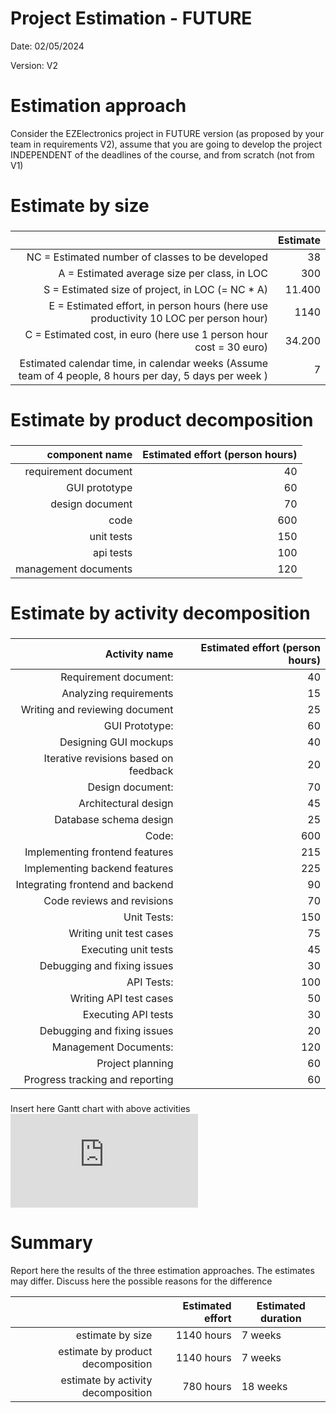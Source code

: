 # Project Estimation - FUTURE
Date: 02/05/2024

Version: V2


# Estimation approach
Consider the EZElectronics  project in FUTURE version (as proposed by your team in requirements V2), assume that you are going to develop the project INDEPENDENT of the deadlines of the course, and from scratch (not from V1)
# Estimate by size
### 
|                                                                                                         |  Estimate                       |             
| ------------------------------------------------------------------------------------------------------: | ------------------------------: |  
| NC =  Estimated number of classes to be developed                                                       |  38                             |             
|  A = Estimated average size per class, in LOC                                                           |  300                            | 
| S = Estimated size of project, in LOC (= NC * A)                                                        |  11.400                         |
| E = Estimated effort, in person hours (here use productivity 10 LOC per person hour)                    |  1140                           |   
| C = Estimated cost, in euro (here use 1 person hour cost = 30 euro)                                     |  34.200                         |
| Estimated calendar time, in calendar weeks (Assume team of 4 people, 8 hours per day, 5 days per week ) |  7                              |             

# Estimate by product decomposition
### 
| component name         |   Estimated effort (person hours)  |             
| ---------------------: | ---------------------------------: | 
| requirement document   |   40                               |
| GUI prototype          |   60                               |
| design document        |   70                               |
| code                   |   600                              |
| unit tests             |   150                              |
| api tests              |   100                              |
| management documents   |   120                              |



# Estimate by activity decomposition     
### 
|         Activity name                 | Estimated effort (person hours)   |             
| ------------------------------------: | ------------------------------:   | 
| Requirement document:                 | 40                                |
| Analyzing requirements                |       15                          |        
| Writing and reviewing document        |       25                          |
| GUI Prototype:                        | 60                                |
| Designing GUI mockups                 |       40                          |
| Iterative revisions based on feedback |       20                          |
| Design document:                      | 70                                |    
| Architectural design                  |       45                          |
| Database schema design                |       25                          |  
| Code:                                 | 600                               |
| Implementing frontend features        |       215                         |
| Implementing backend features         |       225                         |
| Integrating frontend and backend      |       90                          |
| Code reviews and revisions            |       70                          |
| Unit Tests:                           | 150                               |
| Writing unit test cases               |       75                          |
| Executing unit tests                  |       45                          |
| Debugging and fixing issues           |       30                          |
| API Tests:                            | 100                               |
| Writing API test cases                |       50                          |    
| Executing API tests                   |       30                          |
| Debugging and fixing issues           |       20                          |
| Management Documents:                 | 120                               |
| Project planning                      |       60                          |
| Progress tracking and reporting       |       60                          |

###
Insert here Gantt chart with above activities
[![Gantt_Chart](https://git-softeng.polito.it/se-2023-24/group-eng-10/ezelectronics/-/tree/s320340-main-patch-53761/DiagramsV2/Gantt_Chart_.pdf)](#)

# Summary

Report here the results of the three estimation approaches. The  estimates may differ. Discuss here the possible reasons for the difference

|                                    | Estimated effort                  |   Estimated duration |          
| ---------------------------------: | ------------------------------:   |  ---------------     |
| estimate by size                   | 1140 hours                        |   7 weeks            |
| estimate by product decomposition  | 1140 hours                        |   7 weeks            | 
| estimate by activity decomposition | 780 hours                         |   18 weeks           |




